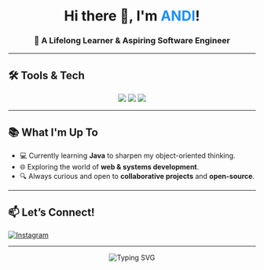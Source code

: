 <h1 align="center">Hi there 👋, I'm <span style="color:#1e90ff">ANDI</span>!</h1>
<h3 align="center">🌱 A Lifelong Learner & Aspiring Software Engineer</h3>

---

## 🛠️ Tools & Tech

<p align="center">
  <img src="https://img.shields.io/badge/Editor-VSCode-007ACC?style=for-the-badge&logo=visual-studio-code&logoColor=white" />
  <img src="https://img.shields.io/badge/Language-Java-red?style=for-the-badge&logo=java&logoColor=white" />
  <img src="https://img.shields.io/badge/Linux-Command%20Line-000000?style=for-the-badge&logo=linux&logoColor=white" />
</p>

---

## 📚 What I'm Up To

- 💻 Currently learning **Java** to sharpen my object-oriented thinking.
- 🌐 Exploring the world of **web & systems development**.
- 🔍 Always curious and open to **collaborative projects** and **open-source**.

---

## 📫 Let’s Connect!

<p align="left">
  <a href="https://www.instagram.com/_ndihm?igsh=MW9ndWxzbnAycHFvcQ==" target="_blank">
    <img alt="Instagram" src="https://img.shields.io/badge/Instagram-@_ndihm-E4405F?style=for-the-badge&logo=instagram&logoColor=white" />
  </a>
</p>

---

<p align="center">
  <img src="https://readme-typing-svg.herokuapp.com?font=Fira+Code&size=22&duration=3000&pause=1000&center=true&vCenter=true&multiline=true&width=500&lines=Thanks+for+visiting+my+profile!;Keep+Learning,+Keep+Building!+🚀" alt="Typing SVG" />
</p>
